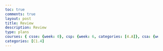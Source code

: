```yaml
---
toc: true
comments: true
layout: post
title: Review 
description: Review
type: plans
courses: { csse: {week: 0}, csp: {week: 6, categories: [4.A]}, csa: {week: 0} }
categories: [C1.4]
---
```



